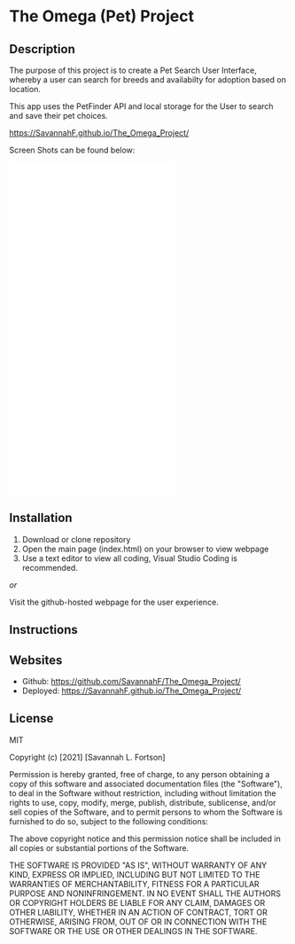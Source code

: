 # The Omega (Pet) Project

## Description

The purpose of this project is to create a Pet Search User Interface, whereby a user can search for breeds and availabilty for adoption based on location. 

This app uses the PetFinder API and local storage for the User to search and save their pet choices. 

<!-- Published URL -->

https://SavannahF.github.io/The_Omega_Project/

Screen Shots can be found below:

<!-- INSERT FINAL SCREENSHOTS HERE -->

![IMAGE_01](./assets/FILE_NAME1.ext)
![IMAGE_02](./assets/FILE_NAME2.ext)
![IMAGE_03](./assets/FILE_NAME3.ext)
![IMAGE_04](./assets/FILE_NAME4.ext)

## Installation

1. Download or clone repository
2. Open the main page (index.html) on your browser to view webpage
3. Use a text editor to view all coding, Visual Studio Coding is recommended.

_or_

Visit the github-hosted webpage for the user experience.

## Instructions

<!-- Insert Instructions Here -->

## Websites

- Github: https://github.com/SavannahF/The_Omega_Project/
- Deployed: https://SavannahF.github.io/The_Omega_Project/

## License

MIT

Copyright (c) [2021] [Savannah L. Fortson]

Permission is hereby granted, free of charge, to any person obtaining a copy
of this software and associated documentation files (the "Software"), to deal
in the Software without restriction, including without limitation the rights
to use, copy, modify, merge, publish, distribute, sublicense, and/or sell
copies of the Software, and to permit persons to whom the Software is
furnished to do so, subject to the following conditions:

The above copyright notice and this permission notice shall be included in all
copies or substantial portions of the Software.

THE SOFTWARE IS PROVIDED "AS IS", WITHOUT WARRANTY OF ANY KIND, EXPRESS OR
IMPLIED, INCLUDING BUT NOT LIMITED TO THE WARRANTIES OF MERCHANTABILITY,
FITNESS FOR A PARTICULAR PURPOSE AND NONINFRINGEMENT. IN NO EVENT SHALL THE
AUTHORS OR COPYRIGHT HOLDERS BE LIABLE FOR ANY CLAIM, DAMAGES OR OTHER
LIABILITY, WHETHER IN AN ACTION OF CONTRACT, TORT OR OTHERWISE, ARISING FROM,
OUT OF OR IN CONNECTION WITH THE SOFTWARE OR THE USE OR OTHER DEALINGS IN THE
SOFTWARE.
